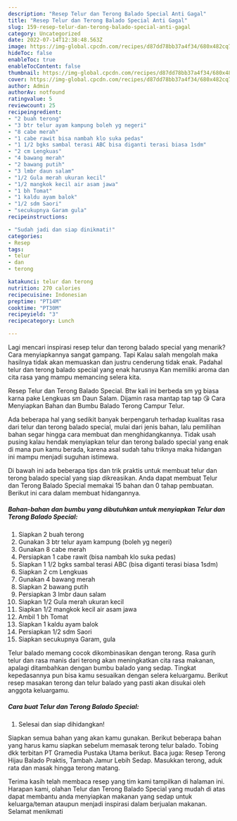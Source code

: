 ```yaml
---
description: "Resep Telur dan Terong Balado Special Anti Gagal"
title: "Resep Telur dan Terong Balado Special Anti Gagal"
slug: 159-resep-telur-dan-terong-balado-special-anti-gagal
category: Uncategorized
date: 2022-07-14T12:38:48.563Z
image: https://img-global.cpcdn.com/recipes/d87dd78bb37a4f34/680x482cq70/telur-dan-terong-balado-special-foto-resep-utama.jpg
hideToc: false
enableToc: true
enableTocContent: false
thumbnail: https://img-global.cpcdn.com/recipes/d87dd78bb37a4f34/680x482cq70/telur-dan-terong-balado-special-foto-resep-utama.jpg
cover: https://img-global.cpcdn.com/recipes/d87dd78bb37a4f34/680x482cq70/telur-dan-terong-balado-special-foto-resep-utama.jpg
author: Admin
authorAv: notfound
ratingvalue: 5
reviewcount: 25
recipeingredient:
- "2 buah terong"
- "3 btr telur ayam kampung boleh yg negeri"
- "8 cabe merah"
- "1 cabe rawit bisa nambah klo suka pedas"
- "1 1/2 bgks sambal terasi ABC bisa diganti terasi biasa 1sdm"
- "2 cm Lengkuas"
- "4 bawang merah"
- "2 bawang putih"
- "3 lmbr daun salam"
- "1/2 Gula merah ukuran kecil"
- "1/2 mangkok kecil air asam jawa"
- "1 bh Tomat"
- "1 kaldu ayam balok"
- "1/2 sdm Saori"
- "secukupnya Garam gula"
recipeinstructions:

- "Sudah jadi dan siap dinikmati!"
categories:
- Resep
tags:
- telur
- dan
- terong

katakunci: telur dan terong 
nutrition: 270 calories
recipecuisine: Indonesian
preptime: "PT14M"
cooktime: "PT30M"
recipeyield: "3"
recipecategory: Lunch

---
```



Lagi mencari inspirasi resep telur dan terong balado special yang menarik? Cara menyiapkannya sangat gampang. Tapi Kalau salah mengolah maka hasilnya tidak akan memuaskan dan justru cenderung tidak enak. Padahal telur dan terong balado special yang enak harusnya Kan memiliki aroma dan cita rasa yang mampu memancing selera kita.


Resep Telur dan Terong Balado Special. Btw kali ini berbeda sm yg biasa karna pake Lengkuas sm Daun Salam. Dijamin rasa mantap tap tap 😘 Cara Menyiapkan Bahan dan Bumbu Balado Terong Campur Telur.

Ada beberapa hal yang sedikit banyak berpengaruh terhadap kualitas rasa dari telur dan terong balado special, mulai dari jenis bahan, lalu pemilihan bahan segar hingga cara membuat dan menghidangkannya. Tidak usah pusing kalau hendak menyiapkan telur dan terong balado special yang enak di mana pun kamu berada, karena asal sudah tahu triknya maka hidangan ini mampu menjadi suguhan istimewa.


Di bawah ini ada beberapa tips dan trik praktis untuk membuat telur dan terong balado special yang siap dikreasikan. Anda dapat membuat Telur dan Terong Balado Special memakai 15 bahan dan 0 tahap pembuatan. Berikut ini cara dalam membuat hidangannya.

<!--inarticleads1-->

##### Bahan-bahan dan bumbu yang dibutuhkan untuk menyiapkan Telur dan Terong Balado Special:

1. Siapkan 2 buah terong
1. Gunakan 3 btr telur ayam kampung (boleh yg negeri)
1. Gunakan 8 cabe merah
1. Persiapkan 1 cabe rawit (bisa nambah klo suka pedas)
1. Siapkan 1 1/2 bgks sambal terasi ABC (bisa diganti terasi biasa 1sdm)
1. Siapkan 2 cm Lengkuas
1. Gunakan 4 bawang merah
1. Siapkan 2 bawang putih
1. Persiapkan 3 lmbr daun salam
1. Siapkan 1/2 Gula merah ukuran kecil
1. Siapkan 1/2 mangkok kecil air asam jawa
1. Ambil 1 bh Tomat
1. Siapkan 1 kaldu ayam balok
1. Persiapkan 1/2 sdm Saori
1. Siapkan secukupnya Garam, gula


Telur balado memang cocok dikombinasikan dengan terong. Rasa gurih telur dan rasa manis dari terong akan meningkatkan cita rasa makanan, apalagi ditambahkan dengan bumbu balado yang sedap. Tingkat kepedasannya pun bisa kamu sesuaikan dengan selera keluargamu. Berikut resep masakan terong dan telur balado yang pasti akan disukai oleh anggota keluargamu. 

<!--inarticleads2-->

##### Cara buat Telur dan Terong Balado Special:


1. Selesai dan siap dihidangkan!

Siapkan semua bahan yang akan kamu gunakan. Berikut beberapa bahan yang harus kamu siapkan sebelum memasak terong telur balado. Tobing dkk terbitan PT Gramedia Pustaka Utama berikut. Baca juga: Resep Terong Hijau Balado Praktis, Tambah Jamur Lebih Sedap. Masukkan terong, aduk rata dan masak hingga terong matang. 

Terima kasih telah membaca resep yang tim kami tampilkan di halaman ini. Harapan kami, olahan Telur dan Terong Balado Special yang mudah di atas dapat membantu anda menyiapkan makanan yang sedap untuk keluarga/teman ataupun menjadi inspirasi dalam berjualan makanan. Selamat menikmati
